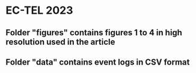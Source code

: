 # EC-TEL 2023 
## Folder "figures" contains figures 1 to 4 in high resolution used in the article
## Folder "data" contains event logs in CSV format 
